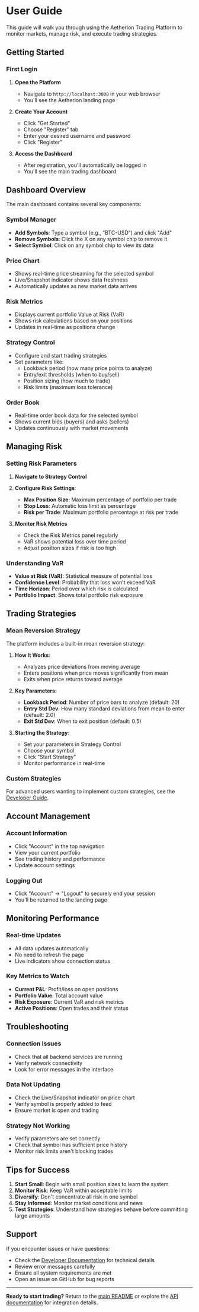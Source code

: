 # User Guide

This guide will walk you through using the Aetherion Trading Platform to monitor markets, manage risk, and execute trading strategies.

## Getting Started

### First Login

1. **Open the Platform**
   - Navigate to `http://localhost:3000` in your web browser
   - You'll see the Aetherion landing page

2. **Create Your Account**
   - Click "Get Started" 
   - Choose "Register" tab
   - Enter your desired username and password
   - Click "Register"

3. **Access the Dashboard**
   - After registration, you'll automatically be logged in
   - You'll see the main trading dashboard

## Dashboard Overview

The main dashboard contains several key components:

### Symbol Manager
- **Add Symbols**: Type a symbol (e.g., "BTC-USD") and click "Add"
- **Remove Symbols**: Click the X on any symbol chip to remove it
- **Select Symbol**: Click on any symbol chip to view its data

### Price Chart
- Shows real-time price streaming for the selected symbol
- Live/Snapshot indicator shows data freshness
- Automatically updates as new market data arrives

### Risk Metrics
- Displays current portfolio Value at Risk (VaR)
- Shows risk calculations based on your positions
- Updates in real-time as positions change

### Strategy Control
- Configure and start trading strategies
- Set parameters like:
  - Lookback period (how many price points to analyze)
  - Entry/exit thresholds (when to buy/sell)
  - Position sizing (how much to trade)
  - Risk limits (maximum loss tolerance)

### Order Book
- Real-time order book data for the selected symbol
- Shows current bids (buyers) and asks (sellers)
- Updates continuously with market movements

## Managing Risk

### Setting Risk Parameters

1. **Navigate to Strategy Control**
2. **Configure Risk Settings**:
   - **Max Position Size**: Maximum percentage of portfolio per trade
   - **Stop Loss**: Automatic loss limit as percentage
   - **Risk per Trade**: Maximum portfolio percentage at risk per trade

3. **Monitor Risk Metrics**
   - Check the Risk Metrics panel regularly
   - VaR shows potential loss over time period
   - Adjust position sizes if risk is too high

### Understanding VaR
- **Value at Risk (VaR)**: Statistical measure of potential loss
- **Confidence Level**: Probability that loss won't exceed VaR
- **Time Horizon**: Period over which risk is calculated
- **Portfolio Impact**: Shows total portfolio risk exposure

## Trading Strategies

### Mean Reversion Strategy

The platform includes a built-in mean reversion strategy:

1. **How It Works**:
   - Analyzes price deviations from moving average
   - Enters positions when price moves significantly from mean
   - Exits when price returns toward average

2. **Key Parameters**:
   - **Lookback Period**: Number of price bars to analyze (default: 20)
   - **Entry Std Dev**: How many standard deviations from mean to enter (default: 2.0)
   - **Exit Std Dev**: When to exit position (default: 0.5)

3. **Starting the Strategy**:
   - Set your parameters in Strategy Control
   - Choose your symbol
   - Click "Start Strategy"
   - Monitor performance in real-time

### Custom Strategies

For advanced users wanting to implement custom strategies, see the [Developer Guide](../DEVELOPER.md).

## Account Management

### Account Information
- Click "Account" in the top navigation
- View your current portfolio
- See trading history and performance
- Update account settings

### Logging Out
- Click "Account" → "Logout" to securely end your session
- You'll be returned to the landing page

## Monitoring Performance

### Real-time Updates
- All data updates automatically
- No need to refresh the page
- Live indicators show connection status

### Key Metrics to Watch
- **Current P&L**: Profit/loss on open positions
- **Portfolio Value**: Total account value
- **Risk Exposure**: Current VaR and risk metrics
- **Active Positions**: Open trades and their status

## Troubleshooting

### Connection Issues
- Check that all backend services are running
- Verify network connectivity
- Look for error messages in the interface

### Data Not Updating
- Check the Live/Snapshot indicator on price chart
- Verify symbol is properly added to feed
- Ensure market is open and trading

### Strategy Not Working
- Verify parameters are set correctly
- Check that symbol has sufficient price history
- Monitor risk limits aren't blocking trades

## Tips for Success

1. **Start Small**: Begin with small position sizes to learn the system
2. **Monitor Risk**: Keep VaR within acceptable limits
3. **Diversify**: Don't concentrate all risk in one symbol
4. **Stay Informed**: Monitor market conditions and news
5. **Test Strategies**: Understand how strategies behave before committing large amounts

## Support

If you encounter issues or have questions:
- Check the [Developer Documentation](../DEVELOPER.md) for technical details
- Review error messages carefully
- Ensure all system requirements are met
- Open an issue on GitHub for bug reports

---

**Ready to start trading?** Return to the [main README](../README.md) or explore the [API documentation](API.md) for integration details.
